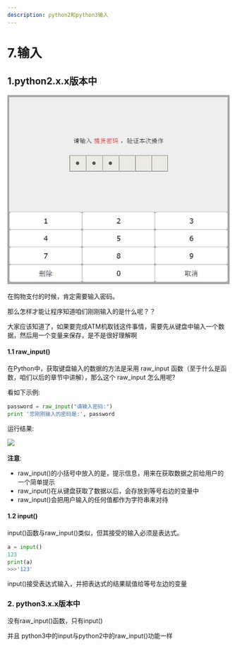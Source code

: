 ```yaml
---
description: python2和python3输入
---
```


# 7.输入

## 1.python2.x.x版本中

![](.gitbook/assets/20151230043407802.jpg)

在购物支付的时候，肯定需要输入密码。

那么怎样才能让程序知道咱们刚刚输入的是什么呢？？

大家应该知道了，如果要完成ATM机取钱这件事情，需要先从键盘中输入一个数据，然后用一个变量来保存，是不是很好理解啊

#### 1.1 raw\_input\(\) <a id="11-rawinput"></a>

在Python中，获取键盘输入的数据的方法是采用 raw\_input 函数（至于什么是函数，咱们以后的章节中讲解），那么这个 raw\_input 怎么用呢?

看如下示例:

```python
password = raw_input("请输入密码:")
print '您刚刚输入的密码是:', password
```

运行结果:

![](../Images/01-第1天-9.gif)

**注意**:

* raw\_input\(\)的小括号中放入的是，提示信息，用来在获取数据之前给用户的一个简单提示
* raw\_input\(\)在从键盘获取了数据以后，会存放到等号右边的变量中
* raw\_input\(\)会把用户输入的任何值都作为字符串来对待

#### 1.2 input\(\) <a id="12-input"></a>

input\(\)函数与raw\_input\(\)类似，但其接受的输入必须是表达式。

```python
a = input()
123
print(a)
>>>'123'
```

input\(\)接受表达式输入，并把表达式的结果赋值给等号左边的变量

### 2. python3.x.x版本中 <a id="2-python3&#x7248;&#x672C;&#x4E2D;"></a>

没有raw\_input\(\)函数，只有input\(\)

并且 python3中的input与python2中的raw\_input\(\)功能一样

